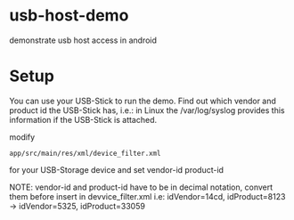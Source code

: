 # usb-host-demo
demonstrate usb host access in android

# Setup

You can use your USB-Stick to run the demo. Find out which vendor and product id the USB-Stick has, 
i.e.: in Linux the /var/log/syslog provides this information if the USB-Stick is attached.

modify 

    app/src/main/res/xml/device_filter.xml

for your USB-Storage device and set 
    vendor-id
    product-id

NOTE: vendor-id and product-id have to be in decimal notation, convert them before insert in devvice_filter.xml
i.e: idVendor=14cd, idProduct=8123 -> idVendor=5325, idProduct=33059

